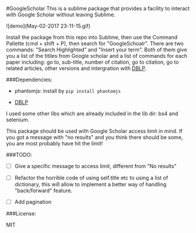 #GoogleScholar
This is a sublime package that provides a facility to interact with Google Scholar without leaving Sublime.

![demo](May-02-2017 23-11-15.gif)


Install the package from this repo into Sublime, then use the Command Pallette (cmd + shift + P), then search for "GoogleSchoalr". There are two commands: "Search Highlighted" and "Insert your term". Both of them give you a list of the titiles from Google scholar and a list of commands for each paper including: go to, sub-title, number of citation, go to citation, go to related articles, other versions and intergration with [DBLP](https://packagecontrol.io/packages/DBLP).

###Dependencies:
- phantomjs: install by `pip install phantomjs`

- [DBLP](https://packagecontrol.io/packages/DBLP)

I used some other libs which are already included in the lib dir: bs4 and selenium.

This package should be used with Google Scholar access limit in mind. If you got a message with "no results" and you think there should be some, you are most probably have hit the limit!

###TODO:
- [ ] Give a specific message to access limit, different from "No results"
- [ ] Refactor the horrible code of using self.title etc to using a list of dictionary, this will allow to implement a better way of handling "back/forward" feature.
- [ ] Add pagination


###License:

MIT

